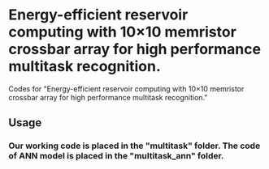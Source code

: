 # Energy-efficient reservoir computing with 10×10 memristor crossbar array for high performance multitask recognition.

Codes for "Energy-efficient reservoir computing with 10×10 memristor crossbar array for high performance multitask recognition." 

## Usage

### Our working code is placed in the "multitask" folder. The code of ANN model is placed in the "multitask_ann" folder.





